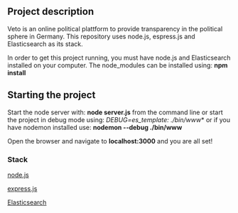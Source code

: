 ## Project description
Veto is an online political plattform to provide transparency in the political sphere in Germany.
This repository uses node.js, espress.js and Elasticsearch as its stack.

In order to get this project running, you must have node.js and Elasticsearch installed on your computer.
The node_modules can be installed using: **npm install**

## Starting the project
Start the node server with: **node server.js** from the command line or start the project in debug mode using: **DEBUG=es_template:* ./bin/www** or if you have nodemon installed use: **nodemon --debug ./bin/www**

Open the browser and navigate to **localhost:3000** and you are all set!

### Stack

[node.js](http://nodejs.org/)

[express.js](http://expressjs.com)

[Elasticsearch](http://elasticsearch.org)
